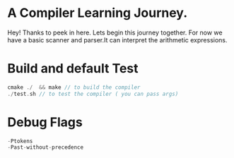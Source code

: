 # A Compiler Learning Journey.
Hey! Thanks to peek in here. Lets begin this journey together.
For now we have a basic scanner and parser.It can interpret
the arithmetic expressions.


# Build and default Test

```c
cmake ./  && make // to build the compiler
./test.sh // to test the compiler ( you can pass args)
```

# Debug Flags
```c
-Ptokens
-Past-without-precedence
```

